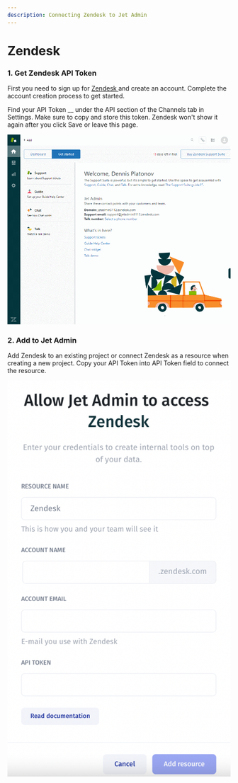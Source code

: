 ```yaml
---
description: Connecting Zendesk to Jet Admin
---
```


# Zendesk

### 1. Get Zendesk API Token

First you need to sign up for [Zendesk ](https://www.zendesk.com)and create an account. Complete the account creation process to get started.&#x20;

Find your API Token __ under the API section of the Channels tab in Settings. Make sure to copy and store this token. Zendesk won't show it again after you click Save or leave this page.

![](<../../.gitbook/assets/GIF (128).gif>)

### **2. Add to Jet Admin**

Add Zendesk to an existing project or connect Zendesk as a resource when creating a new project. Copy your API Token into API Token field to connect the resource.&#x20;

![](<../../.gitbook/assets/image (829).png>)
